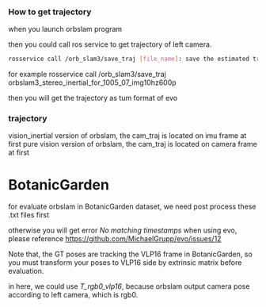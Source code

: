 ### How to get trajectory

when you launch orbslam program

then you could call ros service to get trajectory of left camera.

```bash
rosservice call /orb_slam3/save_traj [file_name]: save the estimated trajectory of camera and keyframes as [file_name]_cam_traj.txt and [file_name]_kf_traj.txt in ROS_HOME folder, which is /root/.ros/.
```
for example rosservice call /orb_slam3/save_traj orbslam3_stereo_inertial_for_1005_07_img10hz600p

then you will get the trajectory as tum format of evo


### trajectory
vision_inertial version of orbslam, the cam_traj is located on imu frame at first
pure vision version of orbslam, the cam_traj is located on camera frame at first



# BotanicGarden
for evaluate orbslam in BotanicGarden dataset, we need post process these .txt files first

otherwise you will get error *No matching timestamps* when using evo, please reference https://github.com/MichaelGrupp/evo/issues/12

Note that, the GT poses are tracking the VLP16 frame in BotanicGarden, so you must transform your poses to VLP16 side by extrinsic matrix before evaluation.

in here, we could use *T_rgb0_vlp16*, because orbslam output camera pose according to left camera, which is rgb0.







